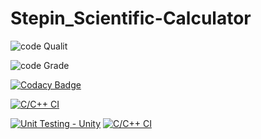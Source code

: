 # Stepin_Scientific-Calculator

![code Qualit](https://www.code-inspector.com/project/28094/score/svg)

![code Grade](https://www.code-inspector.com/project/28094/status/svg)

[![Codacy Badge](https://app.codacy.com/project/badge/Grade/970d2b7bf03046c0b766ce48a143846b)](https://www.codacy.com/gh/prathameshpatil505/Stepin_Scientific-Calculator/dashboard?utm_source=github.com&amp;utm_medium=referral&amp;utm_content=prathameshpatil505/Stepin_Scientific-Calculator&amp;utm_campaign=Badge_Grade)

[![C/C++ CI](https://github.com/prathameshpatil505/Stepin_Scientific-Calculator/actions/workflows/c-cpp.yml/badge.svg)](https://github.com/prathameshpatil505/Stepin_Scientific-Calculator/actions/workflows/c-cpp.yml)

[![Unit Testing - Unity](https://github.com/prathameshpatil505/Stepin_Scientific-Calculator/actions/workflows/unity.yml/badge.svg)](https://github.com/prathameshpatil505/Stepin_Scientific-Calculator/actions/workflows/unity.yml)
[![C/C++ CI](https://github.com/prathameshpatil505/Stepin_Scientific-Calculator/actions/workflows/c-cpp.yml/badge.svg)](https://github.com/prathameshpatil505/Stepin_Scientific-Calculator/actions/workflows/c-cpp.yml)
